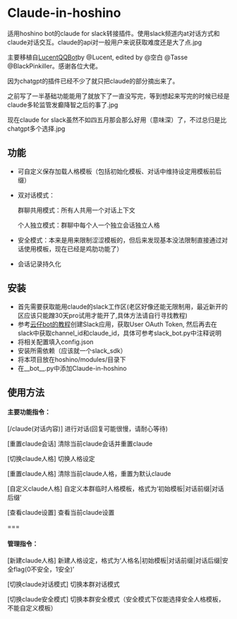 # Claude-in-hoshino
适用hoshino bot的claude for slack转接插件。使用slack频道内at对话方式和claude对话交互。claude的api对一般用户来说获取难度还是大了点.jpg


主要移植自[LucentQQBot](https://github.com/BlackPinkiller/LucentQQBot)by @Lucent, edited by @空白 @Tasse @BlackPinkiller。感谢各位大佬。

因为chatgpt的插件已经不少了就只把claude的部分摘出来了。


之前写了一半基础功能能用了就放下了一直没写完，等到想起来写完的时候已经是claude多轮监管发癫降智之后的事了.jpg

现在claude for slack虽然不如四五月那会那么好用（意味深）了，不过总归是比chatgpt多个选择.jpg

## 功能

- 可自定义保存加载人格模板（包括初始化模板、对话中维持设定用模板前后缀）

- 双对话模式：

  群聊共用模式：所有人共用一个对话上下文

  个人独立模式：群聊中每个人一个独立会话独立人格

- 安全模式：本来是用来限制涩涩模板的，但后来发现基本没法限制直接通过对话使用模板，现在已经是鸡肋功能了）

- 会话记录持久化


## 安装

- 首先需要获取能用claude的slack工作区(老区好像还能无限制用，最近新开的区应该只能蹭30天pro试用才能开了,具体方法请自行寻找教程)
- 参考[云仔bot的教程](https://ikechan8370.com/archives/chatgpt-plugin-for-yunzaipei-zhi-slack-claude)创建Slack应用，获取User OAuth Token, 然后再去在slack中获取channel_id和claude_id，具体可参考slack_bot.py中注释说明
- 将相关配置填入config.json
- 安装所需依赖（应该就一个slack_sdk）
- 将本项目放在hoshino/modules/目录下
- 在__bot__.py中添加Claude-in-hoshino


## 使用方法

#### 主要功能指令：

[/claude(对话内容)] 进行对话(回复可能很慢，请耐心等待)

[重置claude会话] 清除当前claude会话并重置claude

[切换claude人格] 切换人格设定

[重置claude人格] 清除当前claude人格，重置为默认claude

[自定义claude人格] 自定义本群临时人格模板，格式为‘初始模板|对话前缀|对话后缀’

[查看claude设置] 查看当前claude设置

===

#### 管理指令：

[新建claude人格] 新建人格设定，格式为‘人格名|初始模板|对话前缀|对话后缀|安全flag(0不安全，1安全)’

[切换claude对话模式] 切换本群对话模式

[切换claude安全模式] 切换本群安全模式（安全模式下仅能选择安全人格模板，不能自定义模板）

